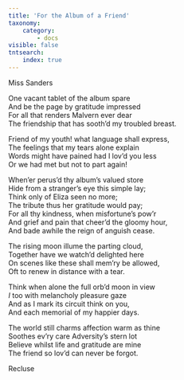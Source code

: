 ```yaml
---
title: 'For the Album of a Friend'
taxonomy:
    category:
        - docs
visible: false
tntsearch:
    index: true
---
```


<div class="author">Miss Sanders</div>

One vacant tablet of the album spare  
And be the page by gratitude impressed  
For all that renders Malvern ever dear  
The friendship that has sooth’d my troubled breast.

Friend of my youth! what language shall express,  
The feelings that my tears alone explain  
Words might have pained had I lov’d you less  
Or we had met but not to part again!

When’er perus’d thy album’s valued store  
Hide from a stranger’s eye this simple lay;  
Think only of Eliza seen no more;  
The tribute thus her gratitude would pay;  
For all thy kindness, when misfortune’s pow’r  
And grief and pain that cheer’d the gloomy hour,  
And bade awhile the reign of anguish cease.

The rising moon illume the parting cloud,  
Together have we watch’d delighted here  
On scenes like these shall mem’ry be allowed,  
Oft to renew in distance with a tear.

Think when alone the full orb’d moon in view  
*I* too with melancholy pleasure gaze  
And as I mark its circuit think on you,  
And each memorial of my happier days.  

The world still charms affection warm as thine  
Soothes ev’ry care Adversity’s stern lot  
Believe whilst life and gratitude are mine  
The friend so lov’d can never be forgot.

Recluse